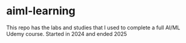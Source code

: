 # aiml-learning
This repo has the labs and studies that I used to complete a full AI/ML Udemy course. Started in 2024 and ended 2025
